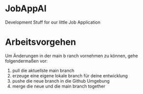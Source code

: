 # JobAppAI
Development Stuff for our little Job Application


# Arbeitsvorgehen
Um Änderungen in der main b ranch vornehmen zu können, gehe folgendermaßen vor:
1. pull die aktuellste main branch
2. erzeuge eine eigene lokale branch für deine entwicklung
3. pushe die neue branch in die Github Umgebung
4. merge die neue und die main branch together